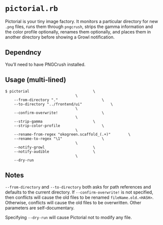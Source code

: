 #	`pictorial.rb`

Pictorial is your tiny image factory.  It monitors a particular directory for new `.png` files, runs them through `pngcrush`, strips the gamma information and the color profile optionally, renames them optionally, and places them in another directory before showing a Growl notification.





##	Dependncy

You’ll need to have PNGCrush installed.





##	Usage (multi-lined)

	$ pictorial 							\
									\
		--from-directory "." 					\
		--to-directory "../frontend/ui" 			\
									\
		--confirm-overwrite! 					\
									\
		--strip-gamma 						\
		--strip-color-profile 					\
									\
		--rename-from-regex "okogreen.scaffold_(.+)" 		\
		--rename-to-regex "\1" 					\
									\
		--notify-growl 						\
		--notify-audible 					\
									\
		--dry-run





##	Notes

`--from-directory` and `--to-directory` both asks for path references and defaults to the current directory.  If `--confirm-overwrite!` is not specified, then conflicts will cause the old files to be renamed `fileName.old.<HASH>`.  Otherwise, conflicts will cause the old files to be overwritten.  Other parameters are self-documentary.

Specifying `--dry-run` will cause Pictorial not to modify any file.




